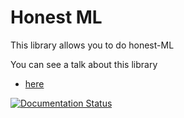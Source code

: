 # Honest ML

This library allows you to do honest-ML

You can see a talk about this library 

* [here](https://www.youtube.com/watch?v=AHQaQrii1vM&t=439s&ab_channel=DataScienceConnect)

[![Documentation Status](https://readthedocs.org/projects/honest-ml/badge/?version=latest)](https://honest-ml.readthedocs.io/en/latest/?badge=latest)